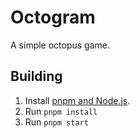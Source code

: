 # Octogram

A simple octopus game.

## Building

1. Install [pnpm and Node.js](https://pnpm.io/installation).
2. Run `pnpm install`
3. Run `pnpm start`
